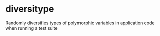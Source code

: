 # diversitype
Randomly diversifies types of polymorphic variables in application code when running a test suite

